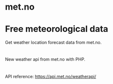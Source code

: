 # met.no
# Free meteorological data 
Get weather location forecast data from met.no.
#
New weather api from met.no with PHP.
#
API reference: https://api.met.no/weatherapi/
